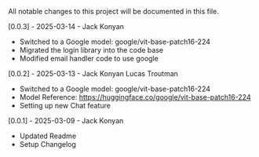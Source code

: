 All notable changes to this project will be documented in this file.

[0.0.3] - 2025-03-14 - Jack Konyan 
- Switched to a Google model: google/vit-base-patch16-224
- Migrated the login library into the code base
- Modified email handler code to use google  

[0.0.2] - 2025-03-13 - Jack Konyan Lucas Troutman
- Switched to a Google model: google/vit-base-patch16-224
- Model Reference: https://huggingface.co/google/vit-base-patch16-224
- Setting up new Chat feature

[0.0.1] - 2025-03-09 - Jack Konyan

- Updated Readme
- Setup Changelog


